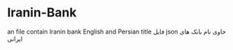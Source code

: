 # Iranin-Bank
an file contain Iranin bank English and Persian title
فایل json حاوی نام بانک های ایرانی
